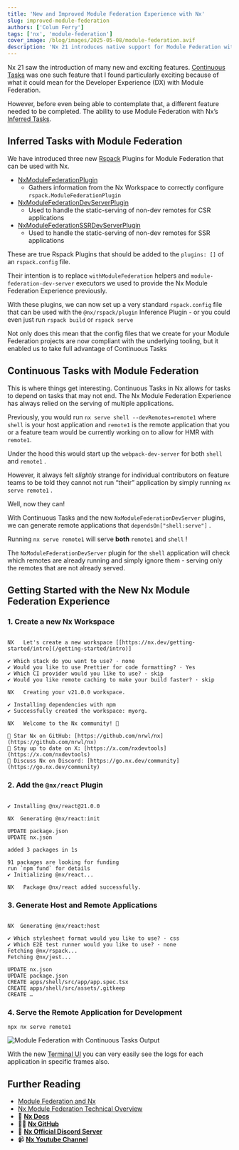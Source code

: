 ```yaml
---
title: 'New and Improved Module Federation Experience with Nx'
slug: improved-module-federation
authors: ['Colum Ferry']
tags: ['nx', 'module-federation']
cover_image: /blog/images/2025-05-08/module-federation.avif
description: 'Nx 21 introduces native support for Module Federation with Inferred Tasks and Continuous Tasks, enabling streamlined Rspack configs and seamless multi-app serving for improved developer experience.'
---
```


Nx 21 saw the introduction of many new and exciting features. [Continuous Tasks](/reference/project-configuration#continuous) was one such feature that I found particularly exciting because of what it could mean for the Developer Experience (DX) with Module Federation.

However, before even being able to contemplate that, a different feature needed to be completed. The ability to use Module Federation with Nx’s [Inferred Tasks](/concepts/inferred-tasks).

## Inferred Tasks with Module Federation

We have introduced three new [Rspack](https://rspack.dev) Plugins for Module Federation that can be used with Nx.

- [NxModuleFederationPlugin](/nx-api/module-federation/documents/nx-module-federation-plugin)
  - Gathers information from the Nx Workspace to correctly configure `rspack.ModuleFederationPlugin`
- [NxModuleFederationDevServerPlugin](/nx-api/module-federation/documents/nx-module-federation-dev-server-plugin)
  - Used to handle the static-serving of non-dev remotes for CSR applications
- [NxModuleFederationSSRDevServerPlugin](/nx-api/module-federation/documents/nx-module-federation-dev-server-plugin#server-side-rendering)
  - Used to handle the static-serving of non-dev remotes for SSR applications

These are true Rspack Plugins that should be added to the `plugins: []` of an `rspack.config` file.

Their intention is to replace `withModuleFederation` helpers and `module-federation-dev-server` executors we used to provide the Nx Module Federation Experience previously.

With these plugins, we can now set up a very standard `rspack.config` file that can be used with the `@nx/rspack/plugin` Inference Plugin - or you could even just run `rspack build` or `rspack serve`

Not only does this mean that the config files that we create for your Module Federation projects are now compliant with the underlying tooling, but it enabled us to take full advantage of Continuous Tasks

## Continuous Tasks with Module Federation

This is where things get interesting. Continuous Tasks in Nx allows for tasks to depend on tasks that may not end. The Nx Module Federation Experience has always relied on the serving of multiple applications.

Previously, you would run `nx serve shell --devRemotes=remote1` where `shell` is your host application and `remote1` is the remote application that you or a feature team would be currently working on to allow for HMR with `remote1`.

Under the hood this would start up the `webpack-dev-server` for both `shell` and `remote1` .

However, it always felt _slightly_ strange for individual contributors on feature teams to be told they cannot not run “their” application by simply running `nx serve remote1` .

Well, now they can!

With Continuous Tasks and the new `NxModuleFederationDevServer` plugins, we can generate remote applications that `dependsOn["shell:serve"]` .

Running `nx serve remote1` will serve **both** `remote1` and `shell` !

The `NxModuleFederationDevServer` plugin for the `shell` application will check which remotes are already running and simply ignore them - serving only the remotes that are not already served.

## Getting Started with the New Nx Module Federation Experience

### 1. Create a new Nx Workspace

```{% command=”npx create-nx-workspace@latest myorg” path=”~/” %}

NX   Let's create a new workspace [[https://nx.dev/getting-started/intro](/getting-started/intro)]

✔ Which stack do you want to use? · none
✔ Would you like to use Prettier for code formatting? · Yes
✔ Which CI provider would you like to use? · skip
✔ Would you like remote caching to make your build faster? · skip

NX   Creating your v21.0.0 workspace.

✔ Installing dependencies with npm
✔ Successfully created the workspace: myorg.

NX   Welcome to the Nx community! 👋

🌟 Star Nx on GitHub: [https://github.com/nrwl/nx](https://github.com/nrwl/nx)
📢 Stay up to date on X: [https://x.com/nxdevtools](https://x.com/nxdevtools)
💬 Discuss Nx on Discord: [https://go.nx.dev/community](https://go.nx.dev/community)

```

### 2. Add the `@nx/react` Plugin

```{% command=”npx nx add @nx/react” path=”~/myorg” %}

✔ Installing @nx/react@21.0.0

NX  Generating @nx/react:init

UPDATE package.json
UPDATE nx.json

added 3 packages in 1s

91 packages are looking for funding
run `npm fund` for details
✔ Initializing @nx/react...

NX   Package @nx/react added successfully.

```

### 3. Generate Host and Remote Applications

```{% command=”npx nx g @nx/react:host apps/shell --remotes=remote1,remote2 --bundler=rspack” path=”~/myorg” %}

NX  Generating @nx/react:host

✔ Which stylesheet format would you like to use? · css
✔ Which E2E test runner would you like to use? · none
Fetching @nx/rspack...
Fetching @nx/jest...

UPDATE nx.json
UPDATE package.json
CREATE apps/shell/src/app/app.spec.tsx
CREATE apps/shell/src/assets/.gitkeep
CREATE …

```

### 4. Serve the Remote Application for Development

`npx nx serve remote1`

![Module Federation with Continuous Tasks Output](/blog/images/2025-05-08/module-federation-continuous-tasks.avif)

With the new [Terminal UI](/recipes/running-tasks/terminal-ui) you can very easily see the logs for each application in specific frames also.

## Further Reading

- [Module Federation and Nx](/concepts/module-federation/module-federation-and-nx)
- [Nx Module Federation Technical Overview](/concepts/module-federation/nx-module-federation-technical-overview)
- 🧠 [**Nx Docs**](/getting-started/intro)
- 👩‍💻 [**Nx GitHub**](https://github.com/nrwl/nx)
- 💬 [**Nx Official Discord Server**](https://go.nx.dev/community)
- 📹 [**Nx Youtube Channel**](https://www.youtube.com/@nxdevtools)
